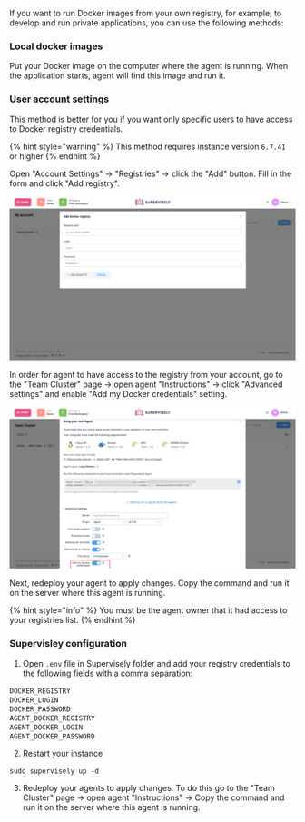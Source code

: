 If you want to run Docker images from your own registry, for example, to develop and run private applications, you can use the following methods:

### Local docker images
Put your Docker image on the computer where the agent is running. When the application starts, agent will find this image and run it.


### User account settings
This method is better for you if you want only specific users to have access to Docker registry credentials.


{% hint style="warning" %} This method requires instance version `6.7.41` or higher {% endhint %}


Open "Account Settings" -> "Registries" -> click the "Add" button. Fill in the form and click "Add registry".


![](add-custom-registry.png)


In order for agent to have access to the registry from your account, go to the "Team Cluster" page -> open agent "Instructions" -> click "Advanced settings" and enable "Add my Docker credentials" setting. 


![](agent-custom-creds.png)


Next, redeploy your agent to apply changes. Сopy the command and run it on the server where this agent is running.


{% hint style="info" %} You must be the agent owner that it had access to your registries list. {% endhint %}


### Supervisley configuration 
1. Open `.env` file in Supervisely folder and add your registry credentials to the following fields with a comma separation:
```
DOCKER_REGISTRY
DOCKER_LOGIN
DOCKER_PASSWORD
AGENT_DOCKER_REGISTRY
AGENT_DOCKER_LOGIN
AGENT_DOCKER_PASSWORD
```

2. Restart your instance
```
sudo supervisely up -d
```
3. Redeploy your agents to apply changes. To do this go to the "Team Cluster" page -> open agent "Instructions" -> Copy the command and run it on the server where this agent is running.
